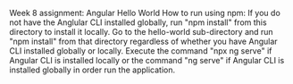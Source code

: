 Week 8 assignment: Angular Hello World
How to run using npm:
If you do not have the Anglular CLI installed globally, run "npm install" from this directory to install it locally.
Go to the hello-world sub-directory and run "npm install" from that directory regardless of whether you have Angular CLI installed globally or locally.
Execute the command "npx ng serve" if Angular CLI is installed locally or the command "ng serve" if Angular CLI is installed globally in order run the application.
